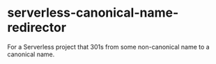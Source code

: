 # serverless-canonical-name-redirector
For a Serverless project that 301s from some non-canonical name to a canonical name. 
